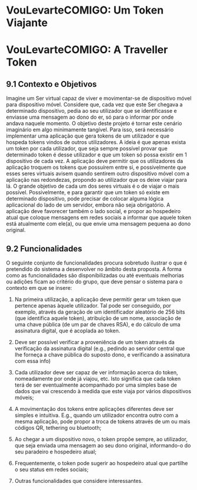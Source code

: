 VouLevarteCOMIGO: Um Token Viajante
======
VouLevarteCOMIGO: A Traveller Token
============
9.1  Contexto e Objetivos
------
Imagine um Ser virtual capaz de viver e movimentar-se de dispositivo móvel para dispositivo móvel.  Considere que, cada vez que este Ser chegava a determinado dispositivo, pedia ao seu utilizador que se identificasse e enviasse uma mensagem ao dono do  er, só para o informar por onde andava naquele momento. O objetivo deste projeto é tornar este cenário imaginário em algo minimamente tangível. Para isso, será necessário implementar uma aplicação que gera tokens de um utilizador e que hospeda tokens vindos de outros utilizadores.  A ideia é que apenas exista um token por cada utilizador, que seja sempre possível provar que determinado token é desse utilizador e que um token só possa existir em 1 dispositivo de cada vez.  A aplicação deve permitir que os utilizadores da aplicação troquem os tokens que possuírem entre si, e possivelmente que esses seres virtuais avisem quando sentirem outro dispositivo móvel com a aplicação nas redondezas, propondo ao utilizador que os deixe viajar para lá.  O grande objetivo de cada um dos seres virtuais é o de viajar o mais possível.  Possivelmente, e para garantir que um  token só existe em determinado dispositivo, pode precisar de colocar alguma lógica aplicacional do lado de um servidor, embora não seja obrigatório.  A aplicação deve favorecer também o lado social, e propor ao hospedeiro atual que coloque mensagens em redes sociais a informar que aquele token está atualmente com ele(a), ou que envie uma mensagem pequena ao dono original.

9.2  Funcionalidades
------
O seguinte conjunto de funcionalidades procura sobretudo ilustrar o que é pretendido do sistema a desenvolver no âmbito desta proposta.  A forma como as funcionalidades são disponibilizadas ou até eventuais melhorias ou adições ficam ao critério do grupo, que deve pensar o sistema para o contexto em que se insere:

1. Na primeira utilização, a aplicação deve permitir gerar um token que pertence apenas àquele utilizador.  Tal pode ser conseguido, por exemplo, através da geração de um identificador aleatório de 256 bits (que identifica aquele token), atribuição de um nome, associação de uma chave pública (de um par de chaves RSA), e do cálculo de uma assinatura digital, que é acoplada ao token.

1. Deve ser possível verificar a proveniência de um token através da verificação da assinatura digital (e.g., pedindo ao servidor central que lhe forneça a chave pública do suposto dono, e verificando a assinatura com essa info)

1. Cada utilizador deve ser capaz de ver informação acerca do token, nomeadamente por onde já viajou, etc. Isto significa que cada token terá de ser eventualmente acompanhado por uma simples base de dados que vai crescendo à medida que este viaja por vários dispositivos móveis;

1. A movimentação dos tokens entre aplicações diferentes deve ser simples e intuitiva. E.g.,  quando um utilizador encontra outro  com a mesma aplicação,  pode propor a troca de tokens através de um ou mais códigos QR, tethering ou bluetooth;

1. Ao chegar a um dispositivo novo, o token propõe sempre, ao utilizador, que seja enviada uma mensagem ao seu dono original, informando-o do seu paradeiro e hospedeiro atual;

1. Frequentemente, o token pode sugerir ao hospedeiro atual que partilhe o seu status em redes sociais;

1. Outras funcionalidades que considere interessantes.
